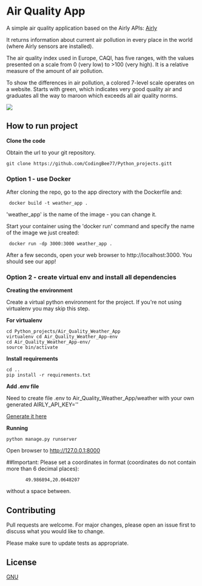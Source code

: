 # Air Quality App

A simple air quality application based on the Airly APIs:
[Airly](https://airly.org/pl/)

It returns information about current air pollution in every place
in the world (where Airly sensors are installed). 


The air quality index used in Europe, CAQI, has five ranges,
with the values presented on a scale from 0 (very low) to >100 (very high). 
It is a relative measure of the amount of air pollution.

To show the differences in air pollution, a colored 7-level scale 
operates on a website. Starts with green,
which indicates very good quality air and graduates all the way
to maroon which exceeds all air quality norms.


![](Air_quality_weather_app.gif)


## How to run project


**Clone the code**

Obtain the url to your git repository.

```
git clone https://github.com/CodingBee77/Python_projects.gitt
```

### Option 1 - use Docker

After cloning the repo, go to the app directory with the Dockerfile and:

```
 docker build -t weather_app .
```

'weather_app' is the name of the image - you can change it.


Start your container using the 'docker run' command and specify the name
of the image we just created:

```
 docker run -dp 3000:3000 weather_app .
```

After a few seconds, open your web browser to http://localhost:3000. 
You should see our app!


### Option 2 - create virtual env and install all dependencies

**Creating the environment**

Create a virtual python environment for the project. If you're not using virtualenv you may skip this step.


**For virtualenv**


```
cd Python_projects/Air_Quality_Weather_App
virtualenv cd Air_Quality_Weather_App-env
cd Air_Quality_Weather_App-env/
source bin/activate
```

**Install requirements**

```
cd ..
pip install -r requirements.txt
```

**Add .env file**
 
Need to create file .env to Air_Quality_Weather_App/weather
with your own generated AIRLY_API_KEY=''

[Generate it here](https://developer.airly.org/docs)

**Running**

```
python manage.py runserver
```

Open browser to http://127.0.0.1:8000



##Important:
Please set a coordinates in format (coordinates do not contain more than 6 decimal places):

           49.986894,20.0648207

without a space between.

## Contributing
Pull requests are welcome. For major changes, please open an issue first to discuss what you would like to change.

Please make sure to update tests as appropriate.

## License
[GNU](https://www.gnu.org/licenses/gpl-3.0.html)